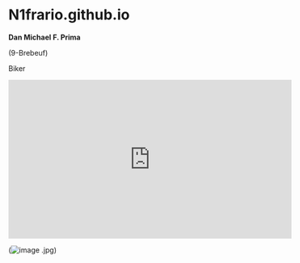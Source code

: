 # N1frario.github.io
**Dan Michael F. Prima**

(9-Brebeuf)

Biker

<iframe width="560" height="315" src="https://www.youtube.com/embed/K_KYSvvDY8k" title="YouTube video player" frameborder="0" allow="accelerometer; autoplay; clipboard-write; encrypted-media; gyroscope; picture-in-picture; web-share" allowfullscreen></iframe>



(![image](https://user-images.githubusercontent.com/122419404/212210678-cd033d7e-ab23-4036-aacd-6c85b2b9bbfd.png)
.jpg)




